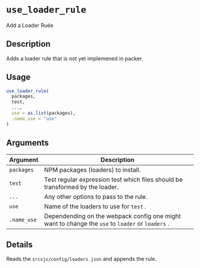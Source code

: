 # `use_loader_rule`

Add a Loader Ruée


## Description

Adds a loader rule that is not yet implemened in packer.


## Usage

```r
use_loader_rule(
  packages,
  test,
  ...,
  use = as.list(packages),
  .name_use = "use"
)
```


## Arguments

Argument      |Description
------------- |----------------
`packages`     |     NPM packages (loaders) to install.
`test`     |     Test regular expression test which files should be transformed by the loader.
`...`     |     Any other options to pass to the rule.
`use`     |     Name of the loaders to use for `test` .
`.name_use`     |     Dependending on the webpack config one might want to change the `use` to `loader` or `loaders` .


## Details

Reads the `srcsjs/config/loaders.json` and appends the rule.


